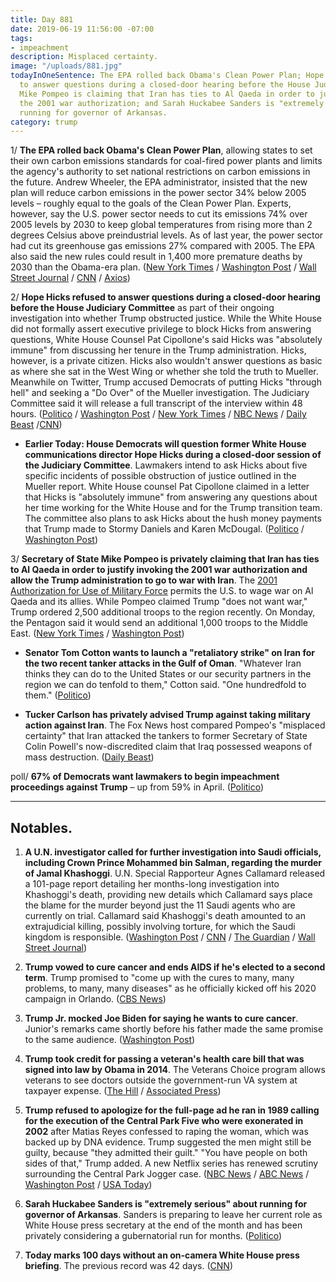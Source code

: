 ```yaml
---
title: Day 881
date: 2019-06-19 11:56:00 -07:00
tags:
- impeachment
description: Misplaced certainty.
image: "/uploads/881.jpg"
todayInOneSentence: The EPA rolled back Obama's Clean Power Plan; Hope Hicks refused
  to answer questions during a closed-door hearing before the House Judiciary Committee;
  Mike Pompeo is claiming that Iran has ties to Al Qaeda in order to justify invoking
  the 2001 war authorization; and Sarah Huckabee Sanders is "extremely serious" about
  running for governor of Arkansas.
category: trump
---
```


1/ **The EPA rolled back Obama's Clean Power Plan**, allowing states to set their own carbon emissions standards for coal-fired power plants and limits the agency's authority to set national restrictions on carbon emissions in the future. Andrew Wheeler, the EPA administrator, insisted that the new plan will reduce carbon emissions in the power sector 34% below 2005 levels – roughly equal to the goals of the Clean Power Plan. Experts, however, say the U.S. power sector needs to cut its emissions 74% over 2005 levels by 2030 to keep global temperatures from rising more than 2 degrees Celsius above preindustrial levels. As of last year, the power sector had cut its greenhouse gas emissions 27% compared with 2005. The EPA also said the new rules could result in 1,400 more premature deaths by 2030 than the Obama-era plan. ([New York Times](https://www.nytimes.com/2019/06/19/climate/epa-coal-emissions.html) / [Washington Post](https://www.washingtonpost.com/climate-environment/trump-epa-finalizes-rollback-of-key-obama-climate-rule-that-targeted-coal-plants/2019/06/19/b8ff1702-8eeb-11e9-8f69-a2795fca3343_story.html) / [Wall Street Journal](https://www.wsj.com/articles/epa-overturns-obama-era-clean-air-rules-for-power-plants-11560963259) / [CNN](https://www.cnn.com/2019/06/19/politics/epa-rolls-back-obama-coal-emissions/index.html) / [Axios](https://www.axios.com/epa-rule-coal-emissions-obama-clean-power-policy-6bf49fb3-d599-4c95-9808-fe620be343f1.html))

2/ **Hope Hicks refused to answer questions during a closed-door hearing before the House Judiciary Committee** as part of their ongoing investigation into whether Trump obstructed justice. While the White House did not formally assert executive privilege to block Hicks from answering questions, White House Counsel Pat Cipollone's said Hicks was "absolutely immune" from discussing her tenure in the Trump administration. Hicks, however, is a private citizen. Hicks also wouldn't answer questions as basic as where she sat in the West Wing or whether she told the truth to Mueller. Meanwhile on Twitter, Trump accused Democrats of putting Hicks "through hell" and seeking a "Do Over" of the Mueller investigation. The Judiciary Committee said it will release a full transcript of the interview within 48 hours. ([Politico](https://www.politico.com/story/2019/06/19/hope-hicks-testimony-trump-oversight-1368164) / [Washington Post](https://www.washingtonpost.com/powerpost/former-trump-aide-faces-questions-from-house-panel-about-russia-contacts-hush-money-payments/2019/06/19/5f8b60da-9293-11e9-b570-6416efdc0803_story.html) / [New York Times](https://www.nytimes.com/2019/06/19/us/politics/hope-hicks-house-judiciary-testimony.html) / [NBC News](https://www.nbcnews.com/politics/congress/hope-hicks-testifies-house-committee-behind-closed-doors-n1019246) / [Daily Beast](https://www.thedailybeast.com/hope-hicks-stonewalls-enrages-house-democrats) /[CNN](https://www.cnn.com/2019/06/19/politics/hope-hicks-testify-house/index.html))

* **Earlier Today: House Democrats will question former White House communications director Hope Hicks during a closed-door session of the Judiciary Committee**. Lawmakers intend to ask Hicks about five specific incidents of possible obstruction of justice outlined in the Mueller report. White House counsel Pat Cipollone claimed in a letter that Hicks is "absolutely immune" from answering any questions about her time working for the White House and for the Trump transition team. The committee also plans to ask Hicks about the hush money payments that Trump made to Stormy Daniels and Karen McDougal. ([Politico](https://www.politico.com/story/2019/06/18/hope-hicks-donald-trump-obstruction-1368197) / [Washington Post](https://www.washingtonpost.com/powerpost/former-trump-aide-faces-questions-from-house-panel-about-russia-contacts-hush-money-payments/2019/06/19/5f8b60da-9293-11e9-b570-6416efdc0803_story.html?utm_term=.50bb678baad1))

3/ **Secretary of State Mike Pompeo is privately claiming that Iran has ties to Al Qaeda in order to justify invoking the 2001 war authorization and allow the Trump administration to go to war with Iran**. The [2001 Authorization for Use of Military Force](https://www.congress.gov/107/plaws/publ40/PLAW-107publ40.pdf) permits the U.S. to wage war on Al Qaeda and its allies. While Pompeo claimed Trump "does not want war," Trump ordered 2,500 additional troops to the region recently. On Monday, the Pentagon said it would send an additional 1,000 troops to the Middle East. ([New York Times](https://www.nytimes.com/2019/06/19/us/politics/us-iran.html) / [Washington Post](https://www.washingtonpost.com/world/national-security/pompeo-warns-iran-about-trigger-for-us-military-action-as-some-in-administration-question-aggressive-policy/2019/06/18/48bd3be0-9116-11e9-b570-6416efdc0803_story.html))

* **Senator Tom Cotton wants to launch a "retaliatory strike" on Iran for the two recent tanker attacks in the Gulf of Oman**. "Whatever Iran thinks they can do to the United States or our security partners in the region we can do tenfold to them," Cotton said. "One hundredfold to them." ([Politico](https://www.politico.com/story/2019/06/19/tom-cotton-iran-attack-trump-1369863))

* **Tucker Carlson has privately advised Trump against taking military action against Iran**. The Fox News host compared Pompeo's "misplaced certainty" that Iran attacked the tankers to former Secretary of State Colin Powell's now-discredited claim that Iraq possessed weapons of mass destruction. ([Daily Beast](https://www.thedailybeast.com/fox-news-tucker-carlson-privately-advises-trump-against-iran-war))

poll/ **67% of Democrats want lawmakers to begin impeachment proceedings against Trump** – up from 59% in April. ([Politico](https://www.politico.com/story/2019/06/19/impeachment-democrats-poll-congress-1368158))

---

## Notables.

1. **A U.N. investigator called for further investigation into Saudi officials, including Crown Prince Mohammed bin Salman, regarding the murder of Jamal Khashoggi**. U.N. Special Rapporteur Agnes Callamard released a 101-page report detailing her months-long investigation into Khashoggi's death, providing new details which Callamard says place the blame for the murder beyond just the 11 Saudi agents who are currently on trial. Callamard said Khashoggi's death amounted to an extrajudicial killing, possibly involving torture, for which the Saudi kingdom is responsible. ([Washington Post](https://www.washingtonpost.com/world/national-security/un-investigator-calls-for-probing-saudi-officials-in-khashoggi-killing/2019/06/19/cf5ee594-91f3-11e9-aadb-74e6b2b46f6a_story.html?utm_term=.c70d8e29497f) / [CNN](https://www.cnn.com/2019/06/19/middleeast/khashoggi-saudi-arabia-report-intl/index.html) / [The Guardian](https://www.theguardian.com/world/2019/jun/19/jamal-khashoggi-killing-saudi-crown-prince-mohammed-bin-salman-evidence-un-report) / [Wall Street Journal](https://www.wsj.com/articles/u-n-investigator-calls-for-further-scrutiny-of-saudi-crown-princes-possible-role-in-khashoggi-murder-11560940560?mod=hp_lead_pos3))

2. **Trump vowed to cure cancer and ends AIDS if he's elected to a second term**. Trump promised to "come up with the cures to many, many problems, to many, many diseases" as he officially kicked off his 2020 campaign in Orlando. ([CBS News](https://www.cbsnews.com/news/trump-cure-cancer-aids-joe-biden-orlando-campaign-rally/))

3. **Trump Jr. mocked Joe Biden for saying he wants to cure cancer**. Junior's remarks came shortly before his father made the same promise to the same audience. ([Washington Post](https://www.washingtonpost.com/politics/donald-trump-jr-mocks-joe-biden-for-vowing-to-cure-cancer-if-elected-president/2019/06/19/6012a2ba-9285-11e9-aadb-74e6b2b46f6a_story.html))

4. **Trump took credit for passing a veteran's health care bill that was signed into law by Obama in 2014**. The Veterans Choice program allows veterans to see doctors outside the government-run VA system at taxpayer expense. ([The Hill](https://thehill.com/homenews/campaign/449240-trump-touts-passing-va-bill-that-passed-under-obama) / [Associated Press](https://www.apnews.com/375515aecedb4aed949e4f2eb9c54eb6))

5. **Trump refused to apologize for the full-page ad he ran in 1989 calling for the execution of the Central Park Five who were exonerated in 2002** after Matias Reyes confessed to raping the woman, which was backed up by DNA evidence. Trump suggested the men might still be guilty, because "they admitted their guilt." "You have people on both sides of that," Trump added. A new Netflix series has renewed scrutiny surrounding the Central Park Jogger case. ([NBC News](https://www.nbcnews.com/politics/donald-trump/trump-digs-central-park-5-they-admitted-their-guilt-n1019156) / [ABC News](https://abcnews.go.com/Politics/netflix-series-renews-outcry-donald-trumps-role-central/story?id=63607696) / [Washington Post](https://www.washingtonpost.com/politics/trump-called-for-the-execution-of-the-central-park-5-he-still-wont-apologize/2019/06/18/32ea4d7e-9208-11e9-b570-6416efdc0803_story.html) / [USA Today](https://www.usatoday.com/story/news/politics/2019/06/19/trump-does-not-apologize-central-park-5-when-asked-reporter/1497075001/))

6. **Sarah Huckabee Sanders is "extremely serious" about running for governor of Arkansas**. Sanders is preparing to leave her current role as White House press secretary at the end of the month and has been privately considering a gubernatorial run for months. ([Politico](https://www.politico.com/story/2019/06/19/sarah-huckabee-sanders-arkansas-governor-1369873))

7. **Today marks 100 days without an on-camera White House press briefing**. The previous record was 42 days. ([CNN](https://www.cnn.com/2019/06/19/media/reliable-sources-06-18-19/index.html))